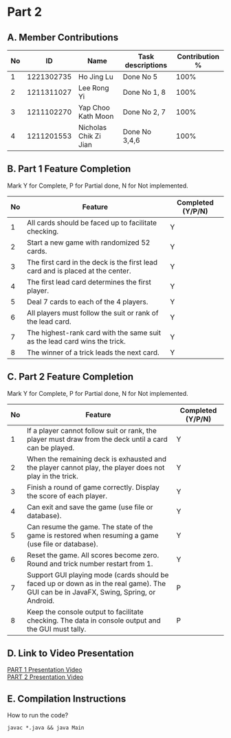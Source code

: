 # Part 2

## A. Member Contributions

| No  | ID         | Name                  | Task descriptions | Contribution % |
| --- | ---------- | --------------------- | ----------------- | -------------- |
| 1   | 1221302735 | Ho Jing Lu            | Done No 5         | 100%           |
| 2   | 1211311027 | Lee Rong Yi           | Done No 1, 8      | 100%           |
| 3   | 1211102270 | Yap Choo Kath Moon    | Done No 2, 7      | 100%           |
| 4   | 1211201553 | Nicholas Chik Zi Jian | Done No 3,4,6     | 100%           |

## B. Part 1 Feature Completion

Mark Y for Complete, P for Partial done, N for Not implemented.

| No  | Feature                                                                        | Completed (Y/P/N) |
| --- | ------------------------------------------------------------------------------ | ----------------- |
| 1   | All cards should be faced up to facilitate checking.                           | Y                 |
| 2   | Start a new game with randomized 52 cards.                                     | Y                 |
| 3   | The first card in the deck is the first lead card and is placed at the center. | Y                 |
| 4   | The first lead card determines the first player.                               | Y                 |
| 5   | Deal 7 cards to each of the 4 players.                                         | Y                 |
| 6   | All players must follow the suit or rank of the lead card.                     | Y                 |
| 7   | The highest-rank card with the same suit as the lead card wins the trick.      | Y                 |
| 8   | The winner of a trick leads the next card.                                     | Y                 |

## C. Part 2 Feature Completion

Mark Y for Complete, P for Partial done, N for Not implemented.

| No  | Feature                                                                                                                               | Completed (Y/P/N) |
| --- | ------------------------------------------------------------------------------------------------------------------------------------- | ----------------- |
| 1   | If a player cannot follow suit or rank, the player must draw from the deck until a card can be played.                                | Y                 |
| 2   | When the remaining deck is exhausted and the player cannot play, the player does not play in the trick.                               | Y                 |
| 3   | Finish a round of game correctly. Display the score of each player.                                                                   | Y                 |
| 4   | Can exit and save the game (use file or database).                                                                                    | Y                 |
| 5   | Can resume the game. The state of the game is restored when resuming a game (use file or database).                                   | Y                 |
| 6   | Reset the game. All scores become zero. Round and trick number restart from 1.                                                        | Y                 |
| 7   | Support GUI playing mode (cards should be faced up or down as in the real game). The GUI can be in JavaFX, Swing, Spring, or Android. | P                 |
| 8   | Keep the console output to facilitate checking. The data in console output and the GUI must tally.                                    | P                 |

## D. Link to Video Presentation

[PART 1 Presentation Video](https://drive.google.com/file/d/1rO1p65mG7wWz_-mbA34g-EFYixsFK9dK/view?usp=share_link) <br />
[PART 2 Presentation Video](https://www.youtube.com/watch?v=dQw4w9WgXcQ) <br />

## E. Compilation Instructions

How to run the code?

```
javac *.java && java Main
```
